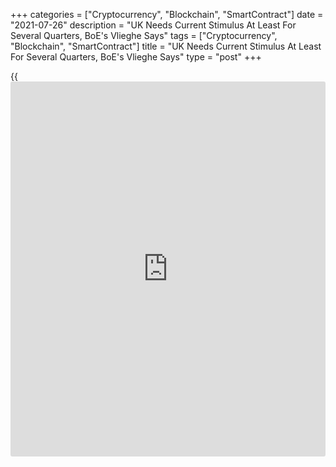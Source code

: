 +++
categories = ["Cryptocurrency", "Blockchain", "SmartContract"]
date = "2021-07-26"
description = "UK Needs Current Stimulus At Least For Several Quarters, BoE's Vlieghe Says"
tags = ["Cryptocurrency", "Blockchain", "SmartContract"]
title = "UK Needs Current Stimulus At Least For Several Quarters, BoE's Vlieghe Says"
type = "post"
+++

{{<iframe id="large-banner" src="https://www.bounty.group/#slide=13.0" width="100%" height="600" scrolling="no" style="border: 0px solid rgb(216, 221, 230); border-radius: 3px;">}}

The current monetary stimulus should be maintained for several quarters
at least, and probably longer, Gertjan Vlieghe, an external monetary
[policy](https://www.fintechee.com/policy/) committee member of the Bank of England, said Monday.

"And when tightening does become appropriate, I suspect not much of it
will be needed, given the low level of the neutral rate," he said in a
speech to the London School of Economics.

Although the expected peak in inflation looks to be higher than
previously projected, Vlieghe said the view remains the same that this
peak is likely to be temporary.

Inflation is driven by supply bottlenecks and base effects, both of
which are set to wane next year. Second, the UK is not out of the woods
yet in [terms](https://www.fintechee.com/terms/) of the virus and its impact on the [economy][1].

Further, he observed that various government support schemes are coming
to an end, including the all-important furlough scheme. Vlieghe said he
want to see how the economy copes with that, before adding monetary
tightening on top of fiscal tightening.

For all these reasons, the banker assessed that the current monetary
[policy](https://www.fintechee.com/policy/) should be retained at least for several quarters.

For comments and feedback [contact](https://www.playgroundfx.com/contact/): editorial@rtt[news](https://www.letsplayfx.com/blog/forex-news-website/).com

[Economic News][1]

 **What parts of the world are seeing the best (and worst) economic
performances lately? Click[here][2] to check out our [Econ Scorecard][2]
and find out! See up-to-the-moment [ranking](https://www.playgroundfx.com/blog/crypto-exchange-ranking/)s for the best and worst
performers in [GDP][3], [unemployment rate][4], [inflation][5] and much
more.**

   1. www.rtt[news](https://www.letsplayfx.com/blog/forex-news-website/).com/Content/EconomicNews.aspx
   2. www.rtt[news](https://www.letsplayfx.com/blog/forex-news-website/).com/economic-scorecard/world-rank/PPI/highest-performance.aspx
   3. www.rtt[news](https://www.letsplayfx.com/blog/forex-news-website/).com/economic-scorecard/world-rank/GDP/highest-performance.aspx
   4. www.rtt[news](https://www.letsplayfx.com/blog/forex-news-website/).com/economic-scorecard/world-rank/unemployment-rate/lowest-performance.aspx
   5. www.rtt[news](https://www.letsplayfx.com/blog/forex-news-website/).com/economic-scorecard/world-rank/CPI/highest-performance.aspx